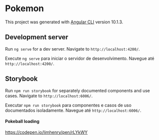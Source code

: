 # Pokemon

This project was generated with [Angular CLI](https://github.com/angular/angular-cli) version 10.1.3.

## Development server

Run `ng serve` for a dev server. Navigate to `http://localhost:4200/`.

Execute `ng serve` para iniciar o servidor de desenvolvimento. Navegue até `http://localhost:4200/`.

## Storybook

Run `npm run storybook`  for separately documented components and use cases. Navigate to `http://localhost:6006/`.

Executar `npm run storybook`   para componentes e casos de uso documentados isoladamente. Navegue até `http://localhost:6006/`.



#### Pokeball loading

https://codepen.io/limhenry/pen/rLYkWY